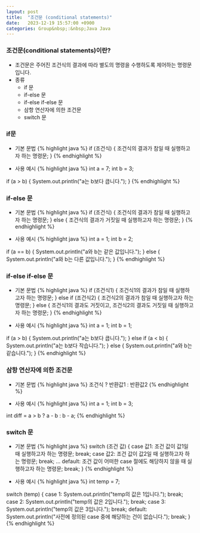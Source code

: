 ```yaml
---
layout: post
title:  "조건문 (conditional statements)"
date:   2023-12-19 15:57:00 +0900
categories: Group&nbsp;:&nbsp;Java Java
---
```


### 조건문(conditional statements)이란?

- 조건문은 주어진 조건식의 결과에 따라 별도의 명령을 수행하도록 제어하는 명령문입니다.
- 종류
    - if 문
    - if-else 문
    - if-else if-else 문
    - 삼항 연산자에 의한 조건문
    - switch 문

### if문

- 기본 문법
{% highlight java %}
if (조건식) {
    조건식의 결과가 참일 때 실행하고자 하는 명령문;
}
{% endhighlight %}

- 사용 예시
{% highlight java %}
int a = 7;
int b = 3;

if (a > b) {
    System.out.println("a는 b보다 큽니다.");
}
{% endhighlight %}

### if-else 문

- 기본 문법
{% highlight java %}
if (조건식) {
    조건식의 결과가 참일 때 실행하고자 하는 명령문;
} else {
    조건식의 결과가 거짓일 때 실행하고자 하는 명령문;
}
{% endhighlight %}

- 사용 예시
{% highlight java %}
int a = 1;
int b = 2;

if (a == b) {
    System.out.println("a와 b는 같은 값입니다.");
} else {
    System.out.println("a와 b는 다른 값입니다.");
}
{% endhighlight %}

### if-else if-else 문

- 기본 문법
{% highlight java %}
if (조건식1) {
    조건식1의 결과가 참일 때 실행하고자 하는 명령문;
} else if (조건식2) {
    조건식2의 결과가 참일 때 실행하고자 하는 명령문;
} else {
    조건식1의 결과도 거짓이고, 조건식2의 결과도 거짓일 때 실행하고자 하는 명령문;
}
{% endhighlight %}

- 사용 예시
{% highlight java %}
int a = 1;
int b = 1;

if (a > b) {
    System.out.println("a는 b보다 큽니다.");
} else if (a < b) {
    System.out.println("a는 b보다 작습니다.");
} else {
    System.out.println("a와 b는 같습니다.");
}
{% endhighlight %}

### 삼항 연산자에 의한 조건문

- 기본 문법
{% highlight java %}
조건식 ? 반환값1 : 반환값2
{% endhighlight %}

- 사용 예시
{% highlight java %}
int a = 1;
int b = 3;

int diff = a > b ? a - b : b - a;
{% endhighlight %}

### switch 문

- 기본 문법
{% highlight java %}
switch (조건 값) {
    case 값1:
        조건 값이 값1일 때 실행하고자 하는 명령문;
        break;
    case 값2:
        조건 값이 값2일 때 실행하고자 하는 명령문;
        break;
    ...
    default:
        조건 값이 어떠한 case 절에도 해당하지 않을 때 실행하고자 하는 명령문;
        break;
}
{% endhighlight %}

- 사용 예시
{% highlight java %}
int temp = 7;

switch (temp) {
    case 1:
        System.out.println("temp의 값은 1입니다.");
        break;
    case 2:
        System.out.println("temp의 값은 2입니다.");
        break;
    case 3:
        System.out.println("temp의 값은 3입니다.");
        break;
    default:
        System.out.println("사전에 정의된 case 중에 해당하는 건이 없습니다.");
        break;
}
{% endhighlight %}